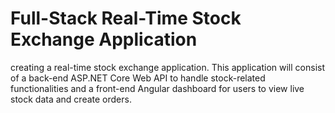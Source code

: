 # Full-Stack Real-Time Stock Exchange Application
 creating a real-time stock exchange application. This application will consist of a back-end ASP.NET Core Web API to handle stock-related functionalities and a front-end Angular dashboard for users to view live stock data and create orders.
